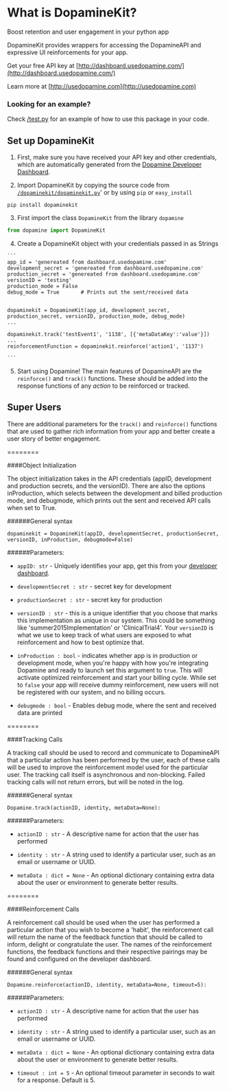 # What is DopamineKit?
Boost retention and user engagement in your python app

DopamineKit provides wrappers for accessing the DopamineAPI and expressive UI reinforcements for your app.

Get your free API key at [http://dashboard.usedopamine.com/](http://dashboard.usedopamine.com/)

Learn more at [http://usedopamine.com](http://usedopamine.com)

### Looking for an example?

Check [/test.py](./test.py) for an example of how to use this package in your code.

## Set up DopamineKit

  1. First, make sure you have received your API key and other credentials, which are automatically generated from the [Dopamine Developer Dashboard](http://dashboard.usedopamine.com). 

  2. Import DopamineKit by copying the source code from [`/dopaminekit/dopaminekit.py`](dopaminekit/dopaminekit.py)' or by using `pip` or `easy_install`
  
  ```
  pip install dopaminekit
  ```

  3. First import the class `DopamineKit` from the library `dopamine`

  ```python
  from dopamine import DopamineKit
  ```
    
  4. Create a DopamineKit object with your credentials passed in as Strings
  
    ```
    app_id = 'genereated from dashboard.usedopamine.com'
    development_secret = 'genereated from dashboard.usedopamine.com'
    production_secret = 'genereated from dashboard.usedopamine.com'
    versionID = 'testing'
    production_mode = False
    debug_mode = True		# Prints out the sent/received data

    
    dopaminekit = DopamineKit(app_id, development_secret, production_secret, versionID, production_mode, debug_mode)
    ...
    
    dopaminekit.track('testEvent1', '1138', [{'metaDataKey':'value'}])
    ...
    reinforcementFunction = dopaminekit.reinforce('action1', '1137')
    
    ```
    
  5. Start using Dopamine! The main features of DopamineAPI are the `reinforce()` and `track()` functions. These should be added into the response functions of any _action_ to be reinforced or tracked.
  
  
## Super Users

There are additional parameters for the `track()` and `reinforce()` functions that are used to gather rich information from your app and better create a user story of better engagement.

========

####Object Initialization

The object initialization takes in the API credentials (appID, development and production secrets, and the versionID). There are also the options inProduction, which selects between the development and billed production mode, and debugmode, which prints out the sent and received API calls when set to True.

######General syntax

```
dopaminekit = DopamineKit(appID, developmentSecret, productionSecret, versionID, inProduction, debugmode=False)
```

######Parameters:
 - `appID: str` - Uniquely identifies your app, get this from your [developer dashboard](http://dev.usedopamine.com).

 - `developmentSecret : str` - secret key for development

 - `productionSecret : str` - secret key for production

 - `versionID : str` -  this is a unique identifier that you choose that marks this implementation as unique in our system. This could be something like 'summer2015Implementation' or 'ClinicalTrial4'. Your `versionID` is what we use to keep track of what users are exposed to what reinforcement and how to best optimize that.

 - `inProduction : bool` - indicates whether app is in production or development mode, when you're happy with how you're integrating Dopamine and ready to launch set this argument to `true`. This will activate optimized reinforcement and start your billing cycle. While set to `false` your app will receive dummy reinforcement, new users will not be registered with our system, and no billing occurs.

 - `debugmode : bool` - Enables debug mode, where the sent and received data are printed


========

####Tracking Calls

A tracking call should be used to record and communicate to DopamineAPI that a particular action has been performed by the user, each of these calls will be used to improve the reinforcement model used for the particular user. The tracking call itself is asynchronous and non-blocking. Failed tracking calls will not return errors, but will be noted in the log.

######General syntax

```
Dopamine.track(actionID, identity, metaData=None):
```

######Parameters:
 - `actionID : str` - A descriptive name for action that the user has performed

 - `identity : str` - A string used to identify a particular user, such as an email or username or UUID.

 - `metaData : dict = None` - An optional dictionary containing extra data about the user or environment to generate better results.

========

####Reinforcement Calls

A reinforcement call should be used when the user has performed a particular action that you wish to become a 'habit', the reinforcement call will return the name of the feedback function that should be called to inform, delight or congratulate the user. The names of the reinforcement functions, the feedback functions and their respective pairings may be found and configured on the developer dashboard.

######General syntax

```
Dopamine.reinforce(actionID, identity, metaData=None, timeout=5):
```

######Parameters:

 - `actionID : str` - A descriptive name for action that the user has performed

 - `identity : str` - A string used to identify a particular user, such as an email or username or UUID.

 - `metaData : dict = None` - An optional dictionary containing extra data about the user or environment to generate better results.

- `timeout : int = 5` - An optional timeout parameter in seconds to wait for a response. Default is 5.

